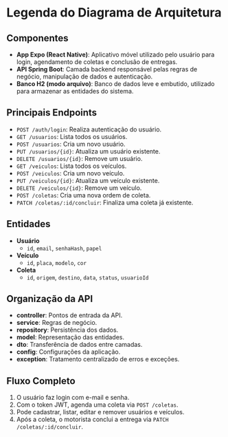 # Legenda do Diagrama de Arquitetura

## Componentes

- **App Expo (React Native)**: Aplicativo móvel utilizado pelo usuário para login, agendamento de coletas e conclusão de entregas.
- **API Spring Boot**: Camada backend responsável pelas regras de negócio, manipulação de dados e autenticação.
- **Banco H2 (modo arquivo)**: Banco de dados leve e embutido, utilizado para armazenar as entidades do sistema.

## Principais Endpoints

- `POST /auth/login`: Realiza autenticação do usuário.
- `GET /usuarios`: Lista todos os usuários.
- `POST /usuarios`: Cria um novo usuário.
- `PUT /usuarios/{id}`: Atualiza um usuário existente.
- `DELETE /usuarios/{id}`: Remove um usuário.
- `GET /veiculos`: Lista todos os veículos.
- `POST /veiculos`: Cria um novo veículo.
- `PUT /veiculos/{id}`: Atualiza um veículo existente.
- `DELETE /veiculos/{id}`: Remove um veículo.
- `POST /coletas`: Cria uma nova ordem de coleta.
- `PATCH /coletas/:id/concluir`: Finaliza uma coleta já existente.

## Entidades

- **Usuário**
    - `id`, `email`, `senhaHash`, `papel`
- **Veículo**
    - `id`, `placa`, `modelo`, `cor`
- **Coleta**
    - `id`, `origem`, `destino`, `data`, `status`, `usuarioId`

## Organização da API

- **controller**: Pontos de entrada da API.
- **service**: Regras de negócio.
- **repository**: Persistência dos dados.
- **model**: Representação das entidades.
- **dto**: Transferência de dados entre camadas.
- **config**: Configurações da aplicação.
- **exception**: Tratamento centralizado de erros e exceções.
## Fluxo Completo

1. O usuário faz login com e-mail e senha.
2. Com o token JWT, agenda uma coleta via `POST /coletas`.
3. Pode cadastrar, listar, editar e remover usuários e veículos.
4. Após a coleta, o motorista conclui a entrega via `PATCH /coletas/:id/concluir`.